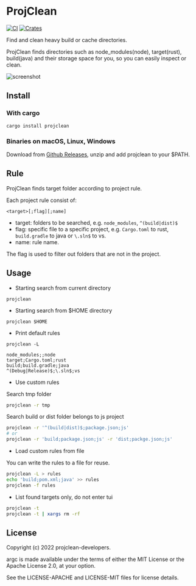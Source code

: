 # ProjClean

[![CI](https://github.com/sigoden/projclean/actions/workflows/ci.yaml/badge.svg)](https://github.com/sigoden/projclean/actions/workflows/ci.yaml)
[![Crates](https://img.shields.io/crates/v/projclean.svg)](https://crates.io/crates/projclean)

Find and clean heavy build or cache directories. 

ProjClean finds directories such as node_modules(node), target(rust), build(java) and their storage space for you, so you can easily inspect or clean.

![screenshot](https://user-images.githubusercontent.com/4012553/157594166-74ea021b-2661-4799-993e-b3d80f369f4d.gif)

## Install

### With cargo

```
cargo install projclean
```

### Binaries on macOS, Linux, Windows

Download from [Github Releases](https://github.com/sigoden/projclean/releases), unzip and add projclean to your $PATH.

## Rule

ProjClean finds target folder according to project rule.

Each project rule consist of:

```
<target>[;flag][;name]
```
- target: folders to be searched, e.g. `node_modules`, `^(build|dist)$`
- flag: specific file to a specific project, e.g. `Cargo.toml` to rust, `build.gradle` to java or `\.sln$` to vs.
- name: rule name.

The flag is used to filter out folders that are not in the project.

## Usage

- Starting search from current directory

```
projclean
```

- Starting search from $HOME directory

```
projclean $HOME
```

- Print default rules

```
projclean -L
```
```
node_modules;;node
target;Cargo.toml;rust
build;build.gradle;java
^(Debug|Release)$;\.sln$;vs
```

- Use custom rules

Search tmp folder

```sh
projclean -r tmp
```

Search build or dist folder belongs to js project

```sh
projclean -r '^(build|dist)$;package.json;js'
# or
projclean -r 'build;package.json;js' -r 'dist;packge.json;js'
```

- Load custom rules from file

You can write the rules to a file for reuse.

```sh
projclean -L > rules
echo 'build;pom.xml;java' >> rules
projclean -f rules
```

- List found targets only, do not enter tui

```sh
projclean -t
projclean -t | xargs rm -rf
```

## License

Copyright (c) 2022 projclean-developers.

argc is made available under the terms of either the MIT License or the Apache License 2.0, at your option.

See the LICENSE-APACHE and LICENSE-MIT files for license details.